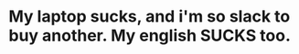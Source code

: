 # My laptop sucks, and i'm so slack to buy another. My english SUCKS too.

<!---
oldpcdev/oldpcdev is a ✨ special ✨ repository because its `README.md` (this file) appears on your GitHub profile.
You can click the Preview link to take a look at your changes.
--->

